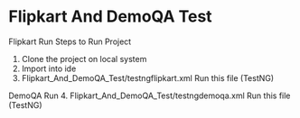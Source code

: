 # Flipkart And DemoQA Test
Flipkart Run
Steps to Run Project
1. Clone the project on local system
2. Import into ide
3. Flipkart_And_DemoQA_Test/testngflipkart.xml Run this file (TestNG)

DemoQA Run
4. Flipkart_And_DemoQA_Test/testngdemoqa.xml Run this file (TestNG)
